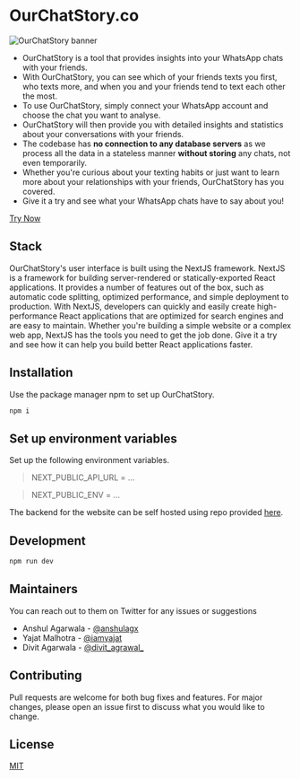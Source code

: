 # OurChatStory.co

![OurChatStory banner](https://ourchatstory.co/banner_sdd.png)

- OurChatStory is a tool that provides insights into your WhatsApp chats with your friends.
- With OurChatStory, you can see which of your friends texts you first, who texts more, and when you and your friends tend to text each other the most.
- To use OurChatStory, simply connect your WhatsApp account and choose the chat you want to analyse. 
- OurChatStory will then provide you with detailed insights and statistics about your conversations with your friends.
- The codebase has **no connection to any database servers**  as we process all the data in a stateless manner **without storing** any chats, not even temporarily. 
- Whether you're curious about your texting habits or just want to learn more about your relationships with your friends, OurChatStory has you covered. 
- Give it a try and see what your WhatsApp chats have to say about you!

[Try Now](https://ourchatstory.co)


## Stack
OurChatStory's user interface is built using the NextJS framework.
NextJS is a framework for building server-rendered or statically-exported React applications. It provides a number of features out of the box, such as automatic code splitting, optimized performance, and simple deployment to production. With NextJS, developers can quickly and easily create high-performance React applications that are optimized for search engines and are easy to maintain. Whether you're building a simple website or a complex web app, NextJS has the tools you need to get the job done. Give it a try and see how it can help you build better React applications faster.
## Installation

Use the package manager npm to set up OurChatStory.

```bash
npm i
```
## Set up environment variables

Set up the following environment variables.

> NEXT_PUBLIC_API_URL = ...
 
> NEXT_PUBLIC_ENV = ...

The backend for the website can be self hosted using repo provided [here](https://github.com/OurChatStory/WhatsApp-Chat-Analyzer-API).
## Development

```python
npm run dev
```
## Maintainers
You can reach out to them on Twitter for any issues or suggestions
- Anshul Agarwala - [@anshulagx](https://twitter.com/anshulagx)
- Yajat Malhotra  - [@iamyajat](https://twitter.com/iamyajat)
- Divit Agarwala - [@divit_agrawal_](https://twitter.com/Divit_Agrawal_)
## Contributing

Pull requests are welcome for both bug fixes and features. For major changes, please open an issue first
to discuss what you would like to change.

## License

[MIT](https://choosealicense.com/licenses/mit/)
